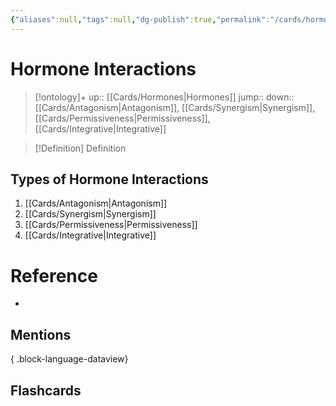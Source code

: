 ```yaml
---
{"aliases":null,"tags":null,"dg-publish":true,"permalink":"/cards/hormone-interactions/","dgPassFrontmatter":true}
---
```


# Hormone Interactions

> [!ontology]+
> up:: [[Cards/Hormones\|Hormones]]
> jump:: 
> down:: [[Cards/Antagonism\|Antagonism]], [[Cards/Synergism\|Synergism]], [[Cards/Permissiveness\|Permissiveness]], [[Cards/Integrative\|Integrative]]

> [!Definition] Definition
> 

## Types of Hormone Interactions

1. [[Cards/Antagonism\|Antagonism]]
2. [[Cards/Synergism\|Synergism]]
3. [[Cards/Permissiveness\|Permissiveness]]
4. [[Cards/Integrative\|Integrative]]

# Reference
- 

## Mentions

{ .block-language-dataview}

## Flashcards

